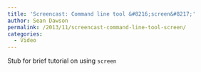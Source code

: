 ```yaml
---
title: 'Screencast: Command line tool &#8216;screen&#8217;'
author: Sean Dawson
permalink: /2013/11/screencast-command-line-tool-screen/
categories:
  - Video
---
```

Stub for brief tutorial on using `screen`
